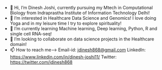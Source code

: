 - 👋 Hi, I’m Dinesh Joshi, currently pursuing my Mtech in Computational Biology from Indraprastha Institute of Information Technology Delhi!
- 👀 I’m interested in Healthcare Data Science and Genomics! I love doing Yoga and in my leisure time I try to explore spirituality! 
- 🌱 I’m currently learning Machine learning, Deep learning, Python, R and single cell RNA-seq!
- 💞️ I’m looking to collaborate on data science projects in the Healthcare domain!
- 📫 How to reach me-->
     Email-id: jdinesh868@gmail.com
     LinkedIn: https://www.linkedin.com/in/dinesh-joshi11/
     Twitter:  https://twitter.com/jdinesh868

<!---
dinesh-joshi/dinesh-joshi is a ✨ special ✨ repository because its `README.md` (this file) appears on your GitHub profile.
You can click the Preview link to take a look at your changes.
--->
